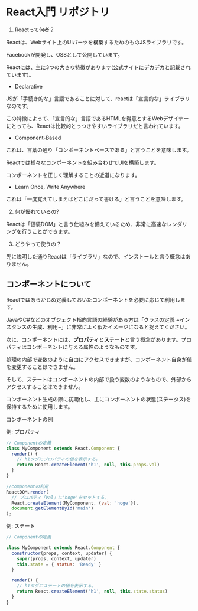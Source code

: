 # React入門 リポジトリ

1. Reactって何者？

Reactは、Webサイト上のUIパーツを構築するためのものJSライブラリです。

Facebookが開発し、OSSとして公開しています。

Reactには、主に3つの大きな特徴があります(公式サイトにデカデカと記載されています)。

- Declarative

JSが「手続き的な」言語であることに対して、reactは「宣言的な」ライブラリなのです。

この特徴によって、「宣言的な」言語であるHTMLを得意とするWebデザイナーにとっても、Reactは比較的とっつきやすいライブラリだと言われています。

- Component-Based

これは、言葉の通り「コンポーネントベースである」と言うことを意味します。

Reactでは様々なコンポーネントを組み合わせてUIを構築します。

コンポーネントを正しく理解することの近道になります。

- Learn Once, Write Anywhere

これは「一度覚えてしまえばどこにだって書ける」と言うことを意味します。

2. 何が優れているの?

Reactは「仮装DOM」と言う仕組みを備えているため、非常に高速なレンダリングを行うことができます。


3. どうやって使うの？

先に説明した通りReactは「ライブラリ」なので、インストールと言う概念はありません。

## コンポーネントについて

Reactではあらかじめ定義しておいたコンポーネントを必要に応じて利用します。

JavaやC#などのオブジェクト指向言語の経験がある方は「クラスの定義 ~インスタンスの生成、利用~」に非常によく似たイメージになると捉えてください。

次に、コンポーネントには、**プロパティ**と**ステート**と言う概念があります。プロパティはコンポーネントに与える属性のようなものです。

処理の内部で変数のように自由にアクセスできますが、コンポーネント自身が値を変更することはできません。

そして、ステートはコンポーネントの内部で扱う変数のようなもので、外部からアクセスすることはできません。

コンポーネント生成の際に初期化し、主にコンポーネントの状態(ステータス)を保持するために使用します。

コンポーネントの例

例: プロパティ
```javascript
// Componentの定義
class MyComponent extends React.Component {
  render() {
    // h1タグにプロパティの値を表示する。
    return React.createElement('h1', null, this.props.val)
  }
}

//componentの利用
ReactDOM.render(
  // プロパティ「val」に'hoge'をセットする。
  React.createElement(MyComponent, {val: 'hoge'}),
  document.getElementById('main')
);
```


例: ステート

```javascript
// Componentの定義

class MyComponent extends React.Component {
  constructor(props, context, updater) {
    super(props, context, updater)
    this.state = { status: 'Ready' }
  }

  render() {
    // h1タグにステートの値を表示する。
    return React.createElement('h1', null, this.state.status)
  }
}
```


